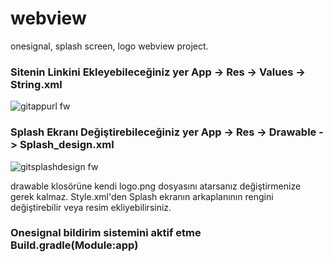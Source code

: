 # webview
onesignal, splash screen, logo webview project.
 
### Sitenin Linkini Ekleyebileceğiniz yer App -> Res -> Values -> String.xml

![gitappurl fw](https://user-images.githubusercontent.com/41057642/80108975-a1ce0700-8585-11ea-881c-0d79a612f54f.png)


### Splash Ekranı Değiştirebileceğiniz yer App -> Res -> Drawable -> Splash_design.xml

![gitsplashdesign fw](https://user-images.githubusercontent.com/41057642/80109487-38022d00-8586-11ea-86d5-c351ff61404d.png)

drawable klosörüne kendi logo.png dosyasını atarsanız değiştirmenize gerek kalmaz. Style.xml'den Splash ekranın arkaplanının rengini değiştirebilir veya resim ekliyebilirsiniz.

### Onesignal bildirim sistemini aktif etme Build.gradle(Module:app)

